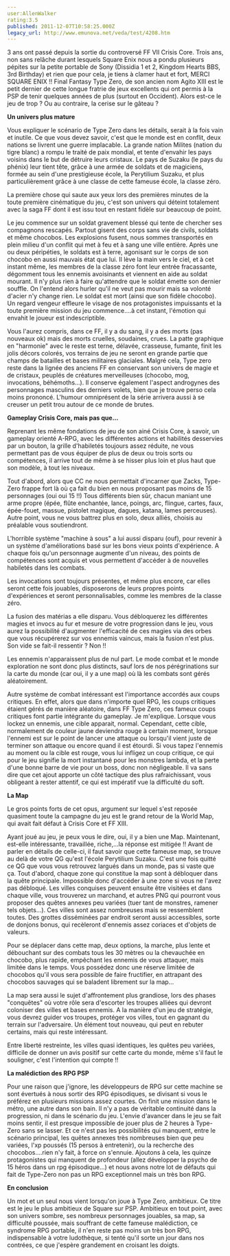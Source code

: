 ```yaml
---
user:AllenWalker
rating:3.5
published: 2011-12-07T10:58:25.000Z
legacy_url: http://www.emunova.net/veda/test/4208.htm
---
```

3 ans ont passé depuis la sortie du controversé FF VII Crisis Core. Trois ans, non sans relâche durant lesquels Square Enix nous a pondu plusieurs pépites sur la petite portable de Sony (Dissidia 1 et 2, Kingdom Hearts BBS, 3rd Birthday) et rien que pour cela, je tiens à clamer haut et fort, MERCI SQUARE ENIX !! Final Fantasy Type Zero, de son ancien nom Agito XIII est le petit dernier de cette longue fratrie de jeux excellents qui ont permis à la PSP de tenir quelques années de plus (surtout en Occident). Alors est-ce le jeu de trop ? Ou au contraire, la cerise sur le gâteau ?   

  

**Un univers plus mature**  

  

Vous expliquer le scénario de Type Zero dans les détails, serait à la fois vain et inutile. Ce que vous devez savoir, c'est que le monde est en conflit, deux nations se livrent une guerre implacable. La grande nation Milites (nation du tigre blanc) a rompu le traité de paix mondial, et tente d'envahir les pays voisins dans le but de détruire leurs cristaux. Le pays de Suzaku (le pays du phénix) leur tient tête, grâce à une armée de soldats et de magiciens, formée au sein d'une prestigieuse école, la Perytilium Suzaku, et plus particulièrement grâce à une classe de cette fameuse école, la classe zéro.   

  

La première chose qui saute aux yeux lors des premières minutes de la toute première cinématique du jeu, c'est son univers qui déteint totalement avec la saga FF dont il est issu tout en restant fidèle sur beaucoup de point.   

Le jeu commence sur un soldat gravement blessé qui tente de chercher ses compagnons rescapés. Partout gisent des corps sans vie de civils, soldats et même chocobos. Les explosions fusent, nous sommes transportés en plein milieu d'un conflit qui met à feu et à sang une ville entière. Après une ou deux péripéties, le soldats est à terre, agonisant sur le corps de son chocobo en aussi mauvais état que lui. Il lève la main vers le ciel, et à cet instant même, les membres de la classe zéro font leur entrée fracassante, dégomment tous les ennemis avoisinants et viennent en aide au soldat mourant. Il n'y plus rien à faire qu'attendre que le soldat émette son dernier souffle. On l'entend alors hurler qu'il ne veut pas mourir mais sa volonté d'acier n'y change rien. Le soldat est mort (ainsi que son fidèle chocobo). Un regard vengeur effleure le visage de nos protagonistes impuissants et la toute première mission du jeu commence....à cet instant, l'émotion qui envahit le joueur est indescriptible.  

  

Vous l'aurez compris, dans ce FF, il y a du sang, il y a des morts (pas nouveaux ok) mais des morts cruelles, soudaines, crues. La patte graphique en "harmonie" avec le reste est terne, délavée, crasseuse, fumante, finit les jolis décors colorés, vos terrains de jeu ne seront en grande partie que champs de batailles et bases militaires glaciales. Malgré cela, Type zero reste dans la lignée des anciens FF en conservant son univers de magie et de cristaux, peuplés de créatures merveilleuses (chocobo, mog, invocations, béhémoths...). Il conserve également l'aspect androgynes des personnages masculins des derniers volets, bien que je trouve perso cela moins prononcé. L'humour omniprésent de la série arrivera aussi à se creuser un petit trou autour de ce monde de brutes.  

  

**Gameplay Crisis Core, mais pas que...**  

  

Reprenant les même fondations de jeu de son ainé Crisis Core, à savoir, un gameplay orienté A-RPG, avec les différentes actions et habilités desservies par un bouton, la grille d'habiletés toujours assez réduite, ne vous permettant pas de vous équiper de plus de deux ou trois sorts ou compétences, il arrive tout de même à se hisser plus loin et plus haut que son modèle, à tout les niveaux.   

Tout d'abord, alors que CC ne nous permettait d'incarner que Zacks, Type-Zero frappe fort là où ça fait du bien en nous proposant pas moins de 15 personnages (oui oui 15 !!) Tous différents bien sûr, chacun maniant une arme propre (épée, flûte enchantée, lance, poings, arc, flingue, cartes, faux, épée-fouet, massue, pistolet magique, dagues, katana, lames perceuses). Autre point, vous ne vous battrez plus en solo, deux alliés, choisis au préalable vous soutiendront.   

L'horrible système "machine à sous" a lui aussi disparu (ouf), pour revenir à un système d'améliorations basé sur les bons vieux points d'expérience. A chaque fois qu'un personnage augmente d'un niveau, des points de compétences sont acquis et vous permettent d'accéder à de nouvelles habiletés dans les combats.  

Les invocations sont toujours présentes, et même plus encore, car elles seront cette fois jouables, disposerons de leurs propres points d'expériences et seront personnalisables, comme les membres de la classe zéro.  

La fusion des matérias a elle disparu. Vous débloquerez les différentes magies et invocs au fur et mesure de votre progression dans le jeu, vous aurez la possibilité d'augmenter l'efficacité de ces magies via des orbes que vous récupérerez sur vos ennemis vaincus, mais la fusion n'est plus. Son vide se fait-il ressentir ? Non !!  

Les ennemis n'apparaissent plus de nul part. Le mode combat et le monde exploration ne sont donc plus distincts, sauf lors de nos pérégrinations sur la carte du monde (car oui, il y a une map) où là les combats sont gérés aléatoirement.   

Autre système de combat intéressant est l'importance accordés aux coups critiques. En effet, alors que dans n'importe quel RPG, les coups critiques étaient gérés de manière aléatoire, dans FF Type Zero, ces fameux coups critiques font partie intégrante du gameplay. Je m'explique. Lorsque vous lockez un ennemis, une cible apparait, normal. Cependant, cette cible, normalement de couleur jaune deviendra rouge à certain moment, lorsque l'ennemi est sur le point de lancer une attaque ou lorsqu'il vient juste de terminer son attaque ou encore quand il est étourdi. Si vous tapez l'ennemis au moment ou la cible est rouge, vous lui infligez un coup critique, ce qui pour le jeu signifie la mort instantané pour les monstres lambda, et la perte d'une bonne barre de vie pour un boss, donc non négligeable. Il va sans dire que cet ajout apporte un côté tactique des plus rafraichissant, vous obligeant à rester attentif, ce qui est impératif vue la difficulté du soft.  

  

**La Map**  

  

Le gros points forts de cet opus, argument sur lequel s'est reposée quasiment toute la campagne du jeu est le grand retour de la World Map, qui avait fait défaut à Crisis Core et FF XIII.   

Ayant joué au jeu, je peux vous le dire, oui, il y a bien une Map. Maintenant, est-elle intéressante, travaillée, riche,...la réponse est mitigée !! Avant de parler en détails de celle-ci, il faut savoir que cette fameuse map, se trouve au delà de votre QG qu'est l'école Perytilium Suzaku. C'est une fois quitté ce QG que vous vous retrouvez largués dans un monde, pas si vaste que ça. Tout d'abord, chaque zone qui constitue la map sont à débloquer dans la quête principale. Impossible donc d'accéder à une zone si vous ne l'avez pas débloqué. Les villes conquises peuvent ensuite être visitées et dans chaque ville, vous trouverez un marchand, et autres PNG qui pourront vous proposer des quêtes annexes peu variées (tuer tant de monstres, ramener tels objets...). Ces villes sont assez nombreuses mais se ressemblent toutes. Des grottes disséminées par endroit seront aussi accessibles, sorte de donjons bonus, qui recèleront d'ennemis assez coriaces et d'objets de valeurs.   

Pour se déplacer dans cette map, deux options, la marche, plus lente et débouchant sur des combats tous les 30 mètres ou la chevauchée en chocobo, plus rapide, empêchant les ennemis de vous attaquer, mais limitée dans le temps. Vous possédez donc une réserve limitée de chocobos qu'il vous sera possible de faire fructifier, en attrapant des chocobos sauvages qui se baladent librement sur la map...  

  

La map sera aussi le sujet d'affrontement plus grandiose, lors des phases "conquêtes" où votre rôle sera d'escorter les troupes alliées qui devront coloniser des villes et bases ennemis. A la manière d'un jeu de stratégie, vous devrez guider vos troupes, protéger vos villes, tout en gagnant du terrain sur l'adversaire. Un élément tout nouveau, qui peut en rebuter certains, mais qui reste intéressant.  

  

Entre liberté restreinte, les villes quasi identiques, les quêtes peu variées, difficile de donner un avis positif sur cette carte du monde, même s'il faut le souligner, c'est l'intention qui compte !!   

  

**La malédiction des RPG PSP**  

  

Pour une raison que j'ignore, les développeurs de RPG sur cette machine se sont évertués à nous sortir des RPG épisodiques, se divisant si vous le préférez en plusieurs missions assez courtes. On finit une mission dans le métro, une autre dans son bain. Il n'y a pas de véritable continuité dans la progression, ni dans le scénario du jeu. L'envie d'avancer dans le jeu se fait moins sentir, il est presque impossible de jouer plus de 2 heures à Type-Zero sans se lasser. Et ce n'est pas les possibilités qui manquent, entre le scénario principal, les quêtes annexes très nombreuses bien que peu variées, l'xp poussés (15 persos à entretenir), ou la recherche des chocobos....rien n'y fait, à force on s'ennuie. Ajoutons à cela, les quinze protagonistes qui manquent de profondeur (allez développer la psycho de 15 héros dans un rpg épisodique...) et nous avons notre lot de défauts qui fait de Type-Zero non pas un RPG exceptionnel mais un très bon RPG.   

  

**En conclusion**  

  

Un mot et un seul nous vient lorsqu'on joue à Type Zero, ambitieux. Ce titre est le jeu le plus ambitieux de Square sur PSP. Ambitieux en tout point, avec son univers sombre, ses nombreux personnages jouables, sa map, sa difficulté poussée, mais souffrant de cette fameuse malédiction, ce syndrome RPG portable, il n'en reste pas moins un très bon RPG, indispensable à votre ludothèque, si tenté qu'il sorte un jour dans nos contrées, ce que j'espère grandement en croisant les doigts.